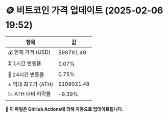 # 🪙 비트코인 가격 업데이트 (2025-02-06 19:52)

| 항목                | 값 |
|--------------------|----------------|
| 💰 현재 가격 (USD) | $98791.49 |
| ⏳ 1시간 변동률    | 0.07% |
| 📆 24시간 변동률   | 0.75% |
| 🔝 역대 최고가 (ATH) | $109021.48 |
| 📉 ATH 대비 하락률 | -9.39% |

🔄 **이 파일은 GitHub Actions에 의해 자동으로 업데이트됩니다.**
